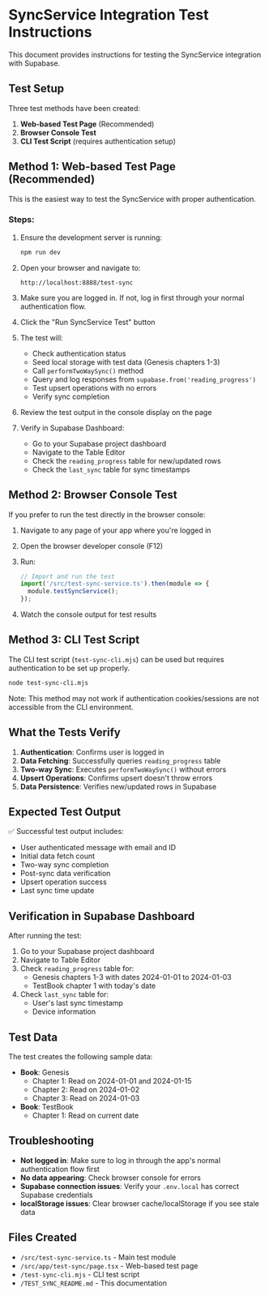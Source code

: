 # SyncService Integration Test Instructions

This document provides instructions for testing the SyncService integration with Supabase.

## Test Setup

Three test methods have been created:

1. **Web-based Test Page** (Recommended)
2. **Browser Console Test**
3. **CLI Test Script** (requires authentication setup)

## Method 1: Web-based Test Page (Recommended)

This is the easiest way to test the SyncService with proper authentication.

### Steps:

1. Ensure the development server is running:
   ```bash
   npm run dev
   ```

2. Open your browser and navigate to:
   ```
   http://localhost:8888/test-sync
   ```

3. Make sure you are logged in. If not, log in first through your normal authentication flow.

4. Click the "Run SyncService Test" button

5. The test will:
   - Check authentication status
   - Seed local storage with test data (Genesis chapters 1-3)
   - Call `performTwoWaySync()` method
   - Query and log responses from `supabase.from('reading_progress')`
   - Test upsert operations with no errors
   - Verify sync completion

6. Review the test output in the console display on the page

7. Verify in Supabase Dashboard:
   - Go to your Supabase project dashboard
   - Navigate to the Table Editor
   - Check the `reading_progress` table for new/updated rows
   - Check the `last_sync` table for sync timestamps

## Method 2: Browser Console Test

If you prefer to run the test directly in the browser console:

1. Navigate to any page of your app where you're logged in

2. Open the browser developer console (F12)

3. Run:
   ```javascript
   // Import and run the test
   import('/src/test-sync-service.ts').then(module => {
     module.testSyncService();
   });
   ```

4. Watch the console output for test results

## Method 3: CLI Test Script

The CLI test script (`test-sync-cli.mjs`) can be used but requires authentication to be set up properly.

```bash
node test-sync-cli.mjs
```

Note: This method may not work if authentication cookies/sessions are not accessible from the CLI environment.

## What the Tests Verify

1. **Authentication**: Confirms user is logged in
2. **Data Fetching**: Successfully queries `reading_progress` table
3. **Two-way Sync**: Executes `performTwoWaySync()` without errors
4. **Upsert Operations**: Confirms upsert doesn't throw errors
5. **Data Persistence**: Verifies new/updated rows in Supabase

## Expected Test Output

✅ Successful test output includes:
- User authenticated message with email and ID
- Initial data fetch count
- Two-way sync completion
- Post-sync data verification
- Upsert operation success
- Last sync time update

## Verification in Supabase Dashboard

After running the test:

1. Go to your Supabase project dashboard
2. Navigate to Table Editor
3. Check `reading_progress` table for:
   - Genesis chapters 1-3 with dates 2024-01-01 to 2024-01-03
   - TestBook chapter 1 with today's date
4. Check `last_sync` table for:
   - User's last sync timestamp
   - Device information

## Test Data

The test creates the following sample data:
- **Book**: Genesis
  - Chapter 1: Read on 2024-01-01 and 2024-01-15
  - Chapter 2: Read on 2024-01-02
  - Chapter 3: Read on 2024-01-03
- **Book**: TestBook
  - Chapter 1: Read on current date

## Troubleshooting

- **Not logged in**: Make sure to log in through the app's normal authentication flow first
- **No data appearing**: Check browser console for errors
- **Supabase connection issues**: Verify your `.env.local` has correct Supabase credentials
- **localStorage issues**: Clear browser cache/localStorage if you see stale data

## Files Created

- `/src/test-sync-service.ts` - Main test module
- `/src/app/test-sync/page.tsx` - Web-based test page
- `/test-sync-cli.mjs` - CLI test script
- `/TEST_SYNC_README.md` - This documentation
